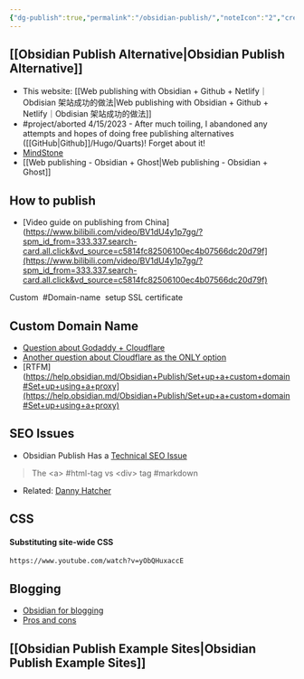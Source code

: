 ```yaml
---
{"dg-publish":true,"permalink":"/obsidian-publish/","noteIcon":"2","created":"","updated":""}
---
```


## [[Obsidian Publish Alternative\|Obsidian Publish Alternative]]

- This website: [[Web publishing with Obsidian + Github + Netlify｜Obdisian 架站成功的做法\|Web publishing with Obsidian + Github + Netlify｜Obdisian 架站成功的做法]]
- #project/aborted 4/15/2023 - After much toiling, I abandoned any attempts and hopes of doing free publishing alternatives ([[GitHub\|Github]]/Hugo/Quarts)! Forget about it!
- [MindStone](https://mindstone.tuancao.me/)
- [[Web publishing - Obsidian + Ghost\|Web publishing - Obsidian + Ghost]]

## How to publish

- [Video guide on publishing from China](https://www.bilibili.com/video/BV1dU4y1p7gg/?spm_id_from=333.337.search-card.all.click&vd_source=c5814fc82506100ec4b07566dc20d79f](https://www.bilibili.com/video/BV1dU4y1p7gg/?spm_id_from=333.337.search-card.all.click&vd_source=c5814fc82506100ec4b07566dc20d79f)

Custom  #Domain-name  setup SSL certificate

## Custom Domain Name
- [Question about Godaddy + Cloudflare](https://forum.obsidian.md/t/moving-domain-to-obsidian-publish/54480)
- [Another question about Cloudflare as the ONLY option](https://forum.obsidian.md/t/alternatives-to-cloudfare-for-custom-domain-publish/11766/13)
- [RTFM](https://help.obsidian.md/Obsidian+Publish/Set+up+a+custom+domain#Set+up+using+a+proxy](https://help.obsidian.md/Obsidian+Publish/Set+up+a+custom+domain#Set+up+using+a+proxy)

## SEO Issues
 
- Obsidian Publish Has a [Technical SEO Issue](https://www.reddit.com/r/ObsidianMD/comments/xib3m0/obsidian_publish_has_a_technical_seo_issue/)
> The \<a\> #html-tag vs \<div\> tag #markdown
- Related: [Danny Hatcher](https://www.reddit.com/r/ObsidianMD/comments/xgd91n/is_obsidian_publish_a_viable_alternative_to/)

## CSS

#### Substituting site-wide CSS
	https://www.youtube.com/watch?v=yObQHuxaccE

## Blogging
- [Obsidian for blogging](https://www.reddit.com/r/ObsidianMD/comments/v7ouvk/would_obsidian_make_a_good_blogging_platformcms/)
- [Pros and cons](https://quantumgardener.blog/2022/01/27/pros-and-cons-of-using-obsidian-publish-to-blog/)

## [[Obsidian Publish Example Sites\|Obsidian Publish Example Sites]]
